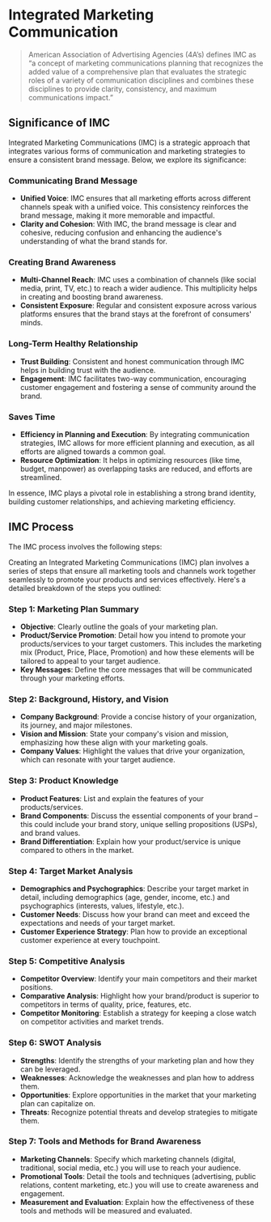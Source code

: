 # Integrated Marketing Communication

> American Association of Advertising Agencies (4A’s) defines IMC as “a concept of marketing communications planning that recognizes the added value of a comprehensive plan that evaluates the strategic roles of a variety of communication disciplines and combines these disciplines to provide clarity, consistency, and maximum communications impact.”

## Significance of IMC

Integrated Marketing Communications (IMC) is a strategic approach that integrates various forms of communication and marketing strategies to ensure a consistent brand message. Below, we explore its significance:

### Communicating Brand Message
- **Unified Voice**: IMC ensures that all marketing efforts across different channels speak with a unified voice. This consistency reinforces the brand message, making it more memorable and impactful.
- **Clarity and Cohesion**: With IMC, the brand message is clear and cohesive, reducing confusion and enhancing the audience's understanding of what the brand stands for.

### Creating Brand Awareness
- **Multi-Channel Reach**: IMC uses a combination of channels (like social media, print, TV, etc.) to reach a wider audience. This multiplicity helps in creating and boosting brand awareness.
- **Consistent Exposure**: Regular and consistent exposure across various platforms ensures that the brand stays at the forefront of consumers' minds.

### Long-Term Healthy Relationship
- **Trust Building**: Consistent and honest communication through IMC helps in building trust with the audience.
- **Engagement**: IMC facilitates two-way communication, encouraging customer engagement and fostering a sense of community around the brand.

### Saves Time
- **Efficiency in Planning and Execution**: By integrating communication strategies, IMC allows for more efficient planning and execution, as all efforts are aligned towards a common goal.
- **Resource Optimization**: It helps in optimizing resources (like time, budget, manpower) as overlapping tasks are reduced, and efforts are streamlined.

In essence, IMC plays a pivotal role in establishing a strong brand identity, building customer relationships, and achieving marketing efficiency.

## IMC Process

The IMC process involves the following steps:

Creating an Integrated Marketing Communications (IMC) plan involves a series of steps that ensure all marketing tools and channels work together seamlessly to promote your products and services effectively. Here's a detailed breakdown of the steps you outlined:

### Step 1: Marketing Plan Summary
- **Objective**: Clearly outline the goals of your marketing plan.
- **Product/Service Promotion**: Detail how you intend to promote your products/services to your target customers. This includes the marketing mix (Product, Price, Place, Promotion) and how these elements will be tailored to appeal to your target audience.
- **Key Messages**: Define the core messages that will be communicated through your marketing efforts.

### Step 2: Background, History, and Vision
- **Company Background**: Provide a concise history of your organization, its journey, and major milestones.
- **Vision and Mission**: State your company's vision and mission, emphasizing how these align with your marketing goals.
- **Company Values**: Highlight the values that drive your organization, which can resonate with your target audience.

### Step 3: Product Knowledge
- **Product Features**: List and explain the features of your products/services.
- **Brand Components**: Discuss the essential components of your brand – this could include your brand story, unique selling propositions (USPs), and brand values.
- **Brand Differentiation**: Explain how your product/service is unique compared to others in the market.

### Step 4: Target Market Analysis
- **Demographics and Psychographics**: Describe your target market in detail, including demographics (age, gender, income, etc.) and psychographics (interests, values, lifestyle, etc.).
- **Customer Needs**: Discuss how your brand can meet and exceed the expectations and needs of your target market.
- **Customer Experience Strategy**: Plan how to provide an exceptional customer experience at every touchpoint.

### Step 5: Competitive Analysis
- **Competitor Overview**: Identify your main competitors and their market positions.
- **Comparative Analysis**: Highlight how your brand/product is superior to competitors in terms of quality, price, features, etc.
- **Competitor Monitoring**: Establish a strategy for keeping a close watch on competitor activities and market trends.

### Step 6: SWOT Analysis
- **Strengths**: Identify the strengths of your marketing plan and how they can be leveraged.
- **Weaknesses**: Acknowledge the weaknesses and plan how to address them.
- **Opportunities**: Explore opportunities in the market that your marketing plan can capitalize on.
- **Threats**: Recognize potential threats and develop strategies to mitigate them.

### Step 7: Tools and Methods for Brand Awareness
- **Marketing Channels**: Specify which marketing channels (digital, traditional, social media, etc.) you will use to reach your audience.
- **Promotional Tools**: Detail the tools and techniques (advertising, public relations, content marketing, etc.) you will use to create awareness and engagement.
- **Measurement and Evaluation**: Explain how the effectiveness of these tools and methods will be measured and evaluated.




